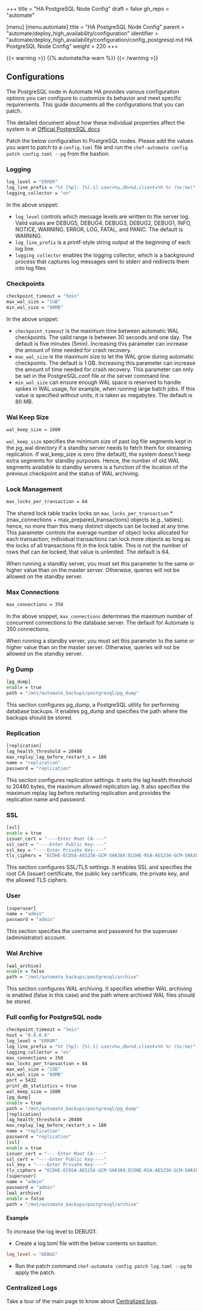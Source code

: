 +++
title = "HA PostgreSQL Node Config"
draft = false
gh_repo = "automate"

[menu]
  [menu.automate]
    title = "HA PostgreSQL Node Config"
    parent = "automate/deploy_high_availability/configuration"
    identifier = "automate/deploy_high_availability/configuration/config_postgresql.md HA PostgreSQL Node Config"
    weight = 220
+++

{{< warning >}}
{{% automate/ha-warn %}}
{{< /warning >}}

## Configurations

The PostgreSQL node in Automate HA provides various configuration options you can configure to customize its behavior and meet specific requirements. This guide documents all the configurations that you can patch.

The detailed document about how these individual properties affect the system is at [Official PostgreSQL docs](https://www.postgresql.org/docs/13/)

Patch the below configuration to PostgreSQL nodes. Please add the values you want to patch to a `config.toml` file and run the `chef-automate config patch config.toml --pg` from the bastion.

### Logging

```bash
log_level = "ERROR"
log_line_prefix = "%t [%p]: [%l-1] user=%u,db=%d,client=%h %r (%x:%e)"
logging_collector = "on"
```

In the above snippet:

- `log_level` controls which message levels are written to the server log. Valid values are DEBUG5, DEBUG4, DEBUG3, DEBUG2, DEBUG1, INFO, NOTICE, WARNING, ERROR, LOG, FATAL, and PANIC. The default is WARNING.
- `log_line_prefix` is a printf-style string output at the beginning of each log line.
- `logging_collector` enables the logging collector, which is a background process that captures log messages sent to stderr and redirects them into log files

### Checkpoints

```bash
checkpoint_timeout = "5min"
max_wal_size = "1GB"
min_wal_size = "80MB"
```

In the above snippet:

- `checkpoint_timeout` is the maximum time between automatic WAL checkpoints. The valid range is between 30 seconds and one day. The default is five minutes (5min). Increasing this parameter can increase the amount of time needed for crash recovery.
- `max_wal_size` is the maximum size to let the WAL grow during automatic checkpoints. The default is 1 GB. Increasing this parameter can increase the amount of time needed for crash recovery. This parameter can only be set in the PostgreSQL.conf file or the server command line.
- `min_wal_size` can ensure enough WAL space is reserved to handle spikes in WAL usage, for example, when running large batch jobs. If this value is specified without units, it is taken as megabytes. The default is 80 MB.

### Wal Keep Size

```bash
wal_keep_size = 1600
```

`wal_keep_size` specifies the minimum size of past log file segments kept in the pg_wal directory if a standby server needs to fetch them for streaming replication. If wal_keep_size is zero (the default), the system doesn't keep extra segments for standby purposes. Hence, the number of old WAL segments available to standby servers is a function of the location of the previous checkpoint and the status of WAL archiving.

### Lock Management

```bash
max_locks_per_transaction = 64
```

The shared lock table tracks locks on `max_locks_per_transaction` * (max_connections + max_prepared_transactions) objects (e.g., tables); hence, no more than this many distinct objects can be locked at any time. This parameter controls the average number of object locks allocated for each transaction; individual transactions can lock more objects as long as the locks of all transactions fit in the lock table. This is not the number of rows that can be locked; that value is unlimited. The default is 64.

When running a standby server, you must set this parameter to the same or higher value than on the master server. Otherwise, queries will not be allowed on the standby server.

### Max Connections

```bash
max_connections = 350
```

In the above snippet, `max_connections` determines the maximum number of concurrent connections to the database server. The default for Automate is 350 connections.

When running a standby server, you must set this parameter to the same or higher value than on the master server. Otherwise, queries will not be allowed on the standby server.

### Pg Dump

```bash
[pg_dump]
enable = true
path = "/mnt/automate_backups/postgresql/pg_dump"
```

This section configures pg_dump, a PostgreSQL utility for performing database backups. It enables pg_dump and specifies the path where the backups should be stored.

### Replication

```bash
[replication]
lag_health_threshold = 20480
max_replay_lag_before_restart_s = 180
name = "replication"
password = "replication"
```

This section configures replication settings. It sets the lag health threshold to 20480 bytes, the maximum allowed replication lag. It also specifies the maximum replay lag before restarting replication and provides the replication name and password.

### SSL

```bash
[ssl]
enable = true
issuer_cert = "----Enter Root CA----"
ssl_cert = "----Enter Public Key----"
ssl_key = "----Enter Private Key----"
tls_ciphers = "ECDHE-ECDSA-AES256-GCM-SHA384:ECDHE-RSA-AES256-GCM-SHA384:ECDHE-ECDSA-CHACHA20-POLY1305:ECDHE-RSA-CHACHA20-POLY1305:ECDHE-ECDSA-AES128-GCM-SHA256:ECDHE-RSA-AES128-GCM-SHA256"
```

This section configures SSL/TLS settings. It enables SSL and specifies the root CA (issuer) certificate, the public key certificate, the private key, and the allowed TLS ciphers.

### User

```bash
[superuser]
name = "admin"
password = "admin"
```

This section specifies the username and password for the superuser (administrator) account.

### Wal Archive

```bash
[wal_archive]
enable = false
path = "/mnt/automate_backups/postgresql/archive"
```

This section configures WAL archiving. It specifies whether WAL archiving is enabled (false in this case) and the path where archived WAL files should be stored.

### Full config for PostgreSQL node

```bash
checkpoint_timeout = "5min"
host = "0.0.0.0"
log_level = "ERROR"
log_line_prefix = "%t [%p]: [%l-1] user=%u,db=%d,client=%h %r (%x:%e)"
logging_collector = "on"
max_connections = 350
max_locks_per_transaction = 64
max_wal_size = "1GB"
min_wal_size = "80MB"
port = 5432
print_db_statistics = true
wal_keep_size = 1600
[pg_dump]
enable = true
path = "/mnt/automate_backups/postgresql/pg_dump"
[replication]
lag_health_threshold = 20480
max_replay_lag_before_restart_s = 180
name = "replication"
password = "replication"
[ssl]
enable = true
issuer_cert = "----Enter Root CA----"
ssl_cert = "----Enter Public Key----"
ssl_key = "----Enter Private Key----"
tls_ciphers = "ECDHE-ECDSA-AES256-GCM-SHA384:ECDHE-RSA-AES256-GCM-SHA384:ECDHE-ECDSA-CHACHA20-POLY1305:ECDHE-RSA-CHACHA20-POLY1305:ECDHE-ECDSA-AES128-GCM-SHA256:ECDHE-RSA-AES128-GCM-SHA256"
[superuser]
name = "admin"
password = "admin"
[wal_archive]
enable = false
path = "/mnt/automate_backups/postgresql/archive"
```

#### Example

To increase the log level to DEBUG1:

- Create a log.toml file with the below contents on bastion:

```toml
log_level = "DEBUG"
```

- Run the patch command `chef-automate config patch log.toml --pg` to apply the patch.

### Centralized Logs

Take a tour of the main page to know about [Centralized logs](/automate/centralizing_log/).
